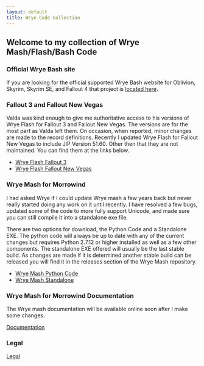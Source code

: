 ```yaml
---
layout: default
title: Wrye-Code-Collection
---
```

## Welcome to my collection of Wrye Mash/Flash/Bash Code

### Official Wrye Bash site

If you are looking for the official supported Wrye Bash website for Oblivion, Skyrim, Skyrim SE, and Fallout 4 that project is [located here](https://github.com/wrye-bash/wrye-bash).

### Fallout 3 and Fallout New Vegas

Valda was kind enough to give me authoritative access to his versions of Wrye Flash for Fallout 3 and Fallout New Vegas. The versions are for the most part as Valda left them. On occasion, when reported, minor changes are made to the record definitions. Recently I updated Wrye Flash for Fallout New Vegas to include JIP Version 51.60.  Other then that they are not maintained.  You can find them at the links below.

- [Wrye Flash Fallout 3](https://www.nexusmods.com/fallout3/mods/11336/?)
- [Wrye Flash Fallout New Vegas](https://www.nexusmods.com/newvegas/mods/35003/?)

### Wrye Mash for Morrowind

I had asked Wrye if I could update Wrye mash a few years back but never really started doing any work on it until recently. I have resolved a few bugs, updated some of the code to more fully support Unicode, and made sure you can still compile it into a standalone exe file.  

There are two options for download, the Python Code and a Standalone EXE.  The python code will always be up to date with any of the current changes but requires Python 2.7.12 or higher installed as well as a few other components. The standalone EXE offered will usually be the last stable build. As changes are made if it is determined another stable build can be released you will find it in the releases section of the Wrye Mash repository.

- [Wrye Mash Python Code](https://github.com/Wrye-Code-Collection/Wrye-Mash/archive/dev-yacoby-wrye.zip)
- [Wrye Mash Standalone](https://github.com/Wrye-Code-Collection/Wrye-Mash/releases)

### Wrye Mash for Morrowind Documentation

The Wrye mash documentation will be available online soon after I make some changes.

[Documentation](wryemash.html)
### Legal

[Legal](legal.md)
